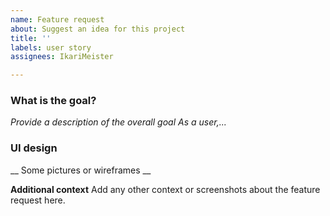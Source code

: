 ```yaml
---
name: Feature request
about: Suggest an idea for this project
title: ''
labels: user story
assignees: IkariMeister

---
```


### What is the goal?

_Provide a description of the overall goal As a user,..._

### UI design

__ Some pictures or wireframes __

**Additional context**
Add any other context or screenshots about the feature request here.
